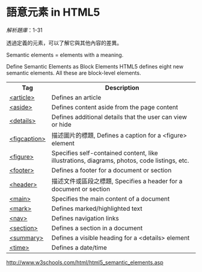 # 語意元素 in HTML5

*解析題庫*：1-31

透過定義的元素，可以了解它與其他內容的差異。



Semantic elements = elements with a meaning.

Define Semantic Elements as Block Elements
HTML5 defines eight new semantic elements. All these are block-level elements.


<table>
<tbody><tr>
<th style="width:20%">Tag</th>
<th>Description</th>
</tr>
<tr>
<td><a href="http://www.w3schools.com/tags/tag_article.asp">&lt;article&gt;</a></td>
<td>Defines an article</td>
</tr>
<tr>
<td><a href="http://www.w3schools.com/tags/tag_aside.asp">&lt;aside&gt;</a></td>
<td>Defines content aside from the page content</td>
</tr>
<tr>
<td><a href="http://www.w3schools.com/tags/tag_details.asp">&lt;details&gt;</a></td>
<td>Defines additional details that the user can view or hide</td>
</tr>
<tr>
<td><a href="http://www.w3schools.com/tags/tag_figcaption.asp">&lt;figcaption&gt;</a></td>
<td>描述圖片的標題, Defines a caption for a &lt;figure&gt; element</td>
</tr>
<tr>
<td><a href="http://www.w3schools.com/tags/tag_figure.asp">&lt;figure&gt;</a></td>
<td>Specifies self-contained content, like illustrations, diagrams, photos, code
listings, etc.</td>
</tr>
<tr>
<td><a href="http://www.w3schools.com/tags/tag_footer.asp">&lt;footer&gt;</a></td>
<td>Defines a footer for a document or section</td>
</tr>
<tr>
<td><a href=http://www.w3schools.com"/tags/tag_header.asp">&lt;header&gt;</a></td>
<td>描述文件或區段之標題, Specifies a header for a document or section</td>
</tr>
<tr>
<td><a href="http://www.w3schools.com/tags/tag_main.asp">&lt;main&gt;</a></td>
<td>Specifies the main content of a document</td>
</tr>
<tr>
<td><a href="http://www.w3schools.com/tags/tag_mark.asp">&lt;mark&gt;</a></td>
<td>Defines marked/highlighted text</td>
</tr>
<tr>
<td><a href="http://www.w3schools.com/tags/tag_nav.asp">&lt;nav&gt;</a></td>
<td>Defines navigation links</td>
</tr>
<tr>
<td><a href="http://www.w3schools.com/tags/tag_section.asp">&lt;section&gt;</a></td>
<td>Defines a section in a document</td>
</tr>
<tr>
<td><a href="http://www.w3schools.com/tags/tag_summary.asp">&lt;summary&gt;</a></td>
<td>Defines a visible heading for a &lt;details&gt; element</td>
</tr>
<tr>
<td><a href="http://www.w3schools.com/tags/tag_time.asp">&lt;time&gt;</a></td>
<td>Defines a date/time</td>
</tr>
</tbody></table>


http://www.w3schools.com/html/html5_semantic_elements.asp
